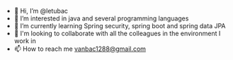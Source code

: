 - 👋 Hi, I’m @letubac
- 👀 I’m interested in java and several programming languages
- 🌱 I’m currently learning Spring security, spring boot and spring data JPA
- 💞️ I'm looking to collaborate with all the colleagues in the environment I work in
- 📫 How to reach me vanbac1288@gmail.com

<!---
letubac/letubac is a ✨ special ✨ repository because its `README.md` (this file) appears on your GitHub profile.
You can click the Preview link to take a look at your changes.
--->
